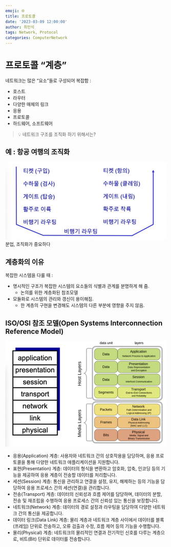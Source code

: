 ```yaml
---
emoji: 🌐
title: 프로토콜
date: '2023-03-09 12:00:00'
author: 최민석
tags: Network, Protocol
categories: ComputerNetwork
---
```

# 프로토콜 “계층”

네트워크는 많은 “요소”들로 구성되어 복잡함 :

- 호스트
- 라우터
- 다양한 매체의 링크
- 응용
- 프로토콜
- 하드웨어, 소프트웨어

> 💡 네트워크 구조를 조직화 하기 위해서는?


## 예 : 항공 여행의 조직화

![module.png](module.png)
분업, 조직화가 중요하다

## 계층화의 이유

복잡한 시스템을 다룰 때 :

- 명시적인 구조가 복잡한 시스템의 요소들의 식별과 관계를 분명하게 해 줌.
  - 논의를 위한 계층화된 참조모델
- 모듈화로 시스템의 관리와 갱신이 용이해짐.
  - 한 계층의 구현을 변경해도 시스템의 다른 부분에 영향을 주지 않음.

## ISO/OSI 참조 모델(Open Systems Interconnection Reference Model)

![OSI_model.png](OSI_model.png)
- 응용(Application) 계층: 사용자와 네트워크 간의 상호작용을 담당하며, 응용 프로토콜을 통해 다양한 네트워크 애플리케이션을 지원합니다.
- 표현(Presentation) 계층: 데이터의 형식을 변환하고 암호화, 압축, 인코딩 등의 기능을 제공하여 응용 계층이 전송할 데이터를 처리합니다.
- 세션(Session) 계층: 통신을 관리하고 연결을 설정, 유지, 해제하는 등의 기능을 담당하여 응용 프로세스 간의 세션(연결)을 관리합니다.
- 전송(Transport) 계층: 데이터의 신뢰성과 흐름 제어를 담당하며, 데이터의 분할, 전송 및 재조립을 수행하여 응용 프로세스 간의 신뢰성 있는 통신을 보장합니다.
- 네트워크(Network) 계층: 데이터의 경로 설정과 라우팅을 담당하여 다양한 네트워크 간의 통신을 제공합니다.
- 데이터 링크(Data Link) 계층: 물리 계층과 네트워크 계층 사이에서 데이터를 블록(프레임) 단위로 전송하고, 오류 검출과 수정, 흐름 제어 등의 기능을 수행합니다.
- 물리(Physical) 계층: 네트워크의 물리적인 연결과 전기적인 신호를 다루는 계층으로, 비트(Bit) 단위로 데이터를 전송합니다.
```toc
```

